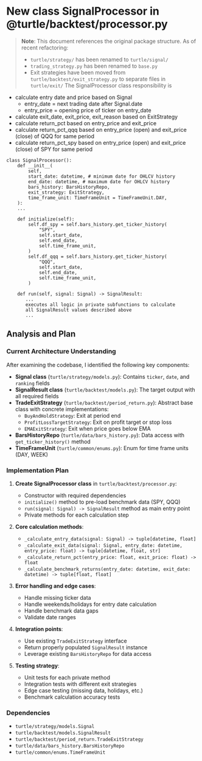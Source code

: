 # New class SignalProcessor in @turtle/backtest/processor.py

> **Note**: This document references the original package structure. As of recent refactoring:
> - `turtle/strategy/` has been renamed to `turtle/signal/`
> - `trading_strategy.py` has been renamed to `base.py`
> - Exit strategies have been moved from `turtle/backtest/exit_strategy.py` to separate files in `turtle/exit/`
The SignalProcessor class responsibility is
- calculate entry date and price based on Signal
  - entry_date = next trading date after Signal.date
  - entry_price = opening price of ticker on entry_date
- calculate exit_date, exit_price, exit_reason based on ExitStrategy
- calculate return_pct based on entry_price and exit_price
- calculate return_pct_qqq based on entry_price (open) and exit_price (close) of QQQ for same period
- calculate return_pct_spy based on entry_price (open) and exit_price (close) of SPY for same period

```
class SignalProcessor():
    def __init__(
        self,
        start_date: datetime, # minimum date for OHLCV history
        end_date: datetime, # maximum date for OHLCV history
        bars_history: BarsHistoryRepo,
        exit_strategy: ExitStrategy,
        time_frame_unit: TimeFrameUnit = TimeFrameUnit.DAY,
    ):
    ... 

    def initialize(self):
        self.df_spy = self.bars_history.get_ticker_history(
            "SPY",
            self.start_date,
            self.end_date,
            self.time_frame_unit,
        )
        self.df_qqq = self.bars_history.get_ticker_history(
            "QQQ",
            self.start_date,
            self.end_date,
            self.time_frame_unit,
        )

    def run(self, signal: Signal) -> SignalResult:
       ...
       executes all logic in private subfunctions to calculate
       all SignalResult values described above
       ... 
 ```    

## Analysis and Plan

### Current Architecture Understanding
After examining the codebase, I identified the following key components:

- **Signal class** (`turtle/strategy/models.py`): Contains `ticker`, `date`, and `ranking` fields
- **SignalResult class** (`turtle/backtest/models.py`): The target output with all required fields
- **TradeExitStrategy** (`turtle/backtest/period_return.py`): Abstract base class with concrete implementations:
  - `BuyAndHoldStrategy`: Exit at period end
  - `ProfitLossTargetStrategy`: Exit on profit target or stop loss
  - `EMAExitStrategy`: Exit when price goes below EMA
- **BarsHistoryRepo** (`turtle/data/bars_history.py`): Data access with `get_ticker_history()` method
- **TimeFrameUnit** (`turtle/common/enums.py`): Enum for time frame units (DAY, WEEK)

### Implementation Plan

1. **Create SignalProcessor class** in `turtle/backtest/processor.py`:
   - Constructor with required dependencies
   - `initialize()` method to pre-load benchmark data (SPY, QQQ)
   - `run(signal: Signal) -> SignalResult` method as main entry point
   - Private methods for each calculation step

2. **Core calculation methods**:
   - `_calculate_entry_data(signal: Signal) -> tuple[datetime, float]`
   - `_calculate_exit_data(signal: Signal, entry_date: datetime, entry_price: float) -> tuple[datetime, float, str]`
   - `_calculate_return_pct(entry_price: float, exit_price: float) -> float`
   - `_calculate_benchmark_returns(entry_date: datetime, exit_date: datetime) -> tuple[float, float]`

3. **Error handling and edge cases**:
   - Handle missing ticker data
   - Handle weekends/holidays for entry date calculation
   - Handle benchmark data gaps
   - Validate date ranges

4. **Integration points**:
   - Use existing `TradeExitStrategy` interface
   - Return properly populated `SignalResult` instance
   - Leverage existing `BarsHistoryRepo` for data access

5. **Testing strategy**:
   - Unit tests for each private method
   - Integration tests with different exit strategies
   - Edge case testing (missing data, holidays, etc.)
   - Benchmark calculation accuracy tests

### Dependencies
- `turtle/strategy/models.Signal`
- `turtle/backtest/models.SignalResult`
- `turtle/backtest/period_return.TradeExitStrategy`
- `turtle/data/bars_history.BarsHistoryRepo`
- `turtle/common/enums.TimeFrameUnit`

